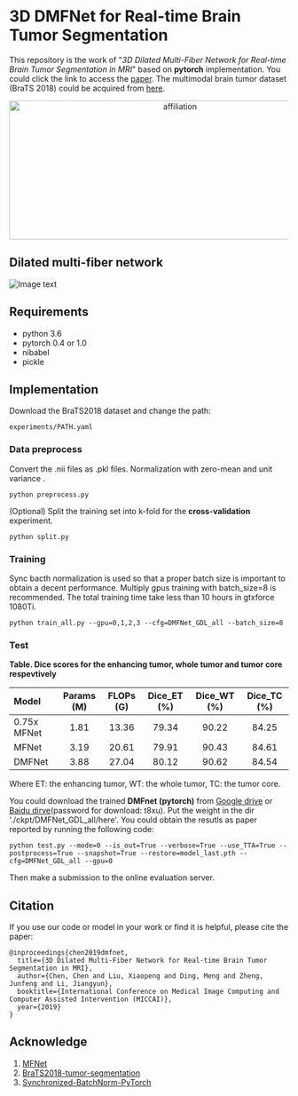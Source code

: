 # 3D DMFNet for Real-time Brain Tumor Segmentation

This repository is the work of "_3D Dilated Multi-Fiber Network for Real-time Brain Tumor Segmentation in MRI_" based on **pytorch** implementation. You could click the link to access the [paper](https://arxiv.org/pdf/1904.03355.pdf). The multimodal brain tumor dataset (BraTS 2018) could be acquired from [here](https://www.med.upenn.edu/sbia/brats2018.html).


<center>
<img src="https://github.com/China-LiuXiaopeng/BraTS-DMFNet/blob/master/fig/affiliation.png" 
     width = "600" height = "250" alt="affiliation" 
align=center>
</center>

## Dilated multi-fiber network

![Image text](https://github.com/China-LiuXiaopeng/BraTS-DMFNet/blob/master/fig/Architecture.jpg)

## Requirements
* python 3.6
* pytorch 0.4 or 1.0
* nibabel
* pickle 

## Implementation

Download the BraTS2018 dataset and change the path:

```
experiments/PATH.yaml
```

### Data preprocess
Convert the .nii files as .pkl files. Normalization with zero-mean and unit variance . 

```
python preprocess.py
```

(Optional) Split the training set into k-fold for the **cross-validation** experiment.

```
python split.py
```

### Training

Sync bacth normalization is used so that a proper batch size is important to obtain a decent performance. Multiply gpus training with batch_size=8 is recommended. The total training time take less than 10 hours in gtxforce 1080Ti.

```
python train_all.py --gpu=0,1,2,3 --cfg=DMFNet_GDL_all --batch_size=8
```

### Test

**Table. Dice scores for the enhancing tumor, whole tumor and tumor core respevtively** 

| Model         | Params (M) | FLOPs (G) | Dice_ET (%) | Dice_WT (%) | Dice_TC (%) | 
| :-------------|:----------:|:----------:|:-----------:|:-----------:|:-----------:|
| 0.75x MFNet   | 1.81 | 13.36 | 79.34 | 90.22 | 84.25 | 
| MFNet         | 3.19 | 20.61 | 79.91 | 90.43 | 84.61 | 
| DMFNet        | 3.88 | 27.04 | 80.12 | 90.62 | 84.54 |

Where ET: the enhancing tumor, WT: the whole tumor, TC: the tumor core.

You could download the trained **DMFnet (pytorch)** from [Google drive](https://drive.google.com/open?id=17C-rbNQZtBoCH1Dgu3wYJQm8N0_DbdxH) or [Baidu dirve](https://pan.baidu.com/s/1dRyo9ZvisZvAwO4TVen2Pg)(password for download: t8xu). Put the weight in the dir './ckpt/DMFNet_GDL_all/here'. You could obtain the resutls as paper reported by running the following code:

```
python test.py --mode=0 --is_out=True --verbose=True --use_TTA=True --postprocess=True --snapshot=True --restore=model_last.pth --cfg=DMFNet_GDL_all --gpu=0
```
Then make a submission to the online evaluation server.

## Citation

If you use our code or model in your work or find it is helpful, please cite the paper:
```
@inproceedings{chen2019dmfnet,
  title={3D Dilated Multi-Fiber Network for Real-time Brain Tumor Segmentation in MRI},
  author={Chen, Chen and Liu, Xiaopeng and Ding, Meng and Zheng, Junfeng and Li, Jiangyun},
  booktitle={International Conference on Medical Image Computing and Computer Assisted Intervention (MICCAI)},
  year={2019}
}
```

## Acknowledge

1. [MFNet](https://github.com/cypw/PyTorch-MFNet)
2. [BraTS2018-tumor-segmentation](https://github.com/ieee820/BraTS2018-tumor-segmentation)
3. [Synchronized-BatchNorm-PyTorch](https://github.com/vacancy/Synchronized-BatchNorm-PyTorch)
